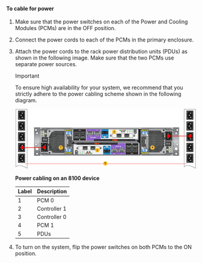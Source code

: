 <!--author=alkohli last changed: 9/16/15-->

#### To cable for power
1. Make sure that the power switches on each of the Power and Cooling Modules (PCMs) are in the OFF position.
2. Connect the power cords to each of the PCMs in the primary enclosure.
3. Attach the power cords to the rack power distribution units (PDUs) as shown in the following image. Make sure that the two PCMs use separate power sources.
   
   > [!IMPORTANT]
   > To ensure high availability for your system, we recommend that you strictly adhere to the power cabling scheme shown in the following diagram. 
   > 
   > 
   
    ![Cable your 2U device for power](./media/storsimple-cable-8100-for-power/HCSCableYour2UDeviceforPower.png)
   
    **Power cabling on an 8100 device**
   
   | Label | Description |
   |:--- |:--- |
   | 1 |PCM 0 |
   | 2 |Controller 1 |
   | 3 |Controller 0 |
   | 4 |PCM 1 |
   | 5 |PDUs |
4. To turn on the system, flip the power switches on both PCMs to the ON position.


